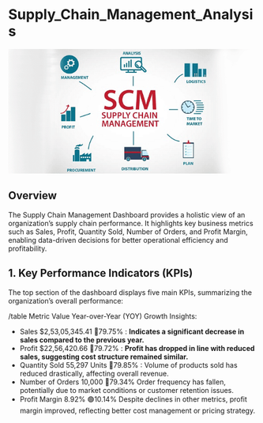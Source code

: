 # Supply_Chain_Management_Analysis
![SCM LOGO](https://github.com/KumarBoste/Supply_Chain_Management_Analysis/blob/main/SCM%20LOGO.png)

## Overview
The Supply Chain Management Dashboard provides a holistic view of an organization’s supply chain performance. It highlights key business metrics such as Sales, Profit, Quantity Sold, Number of Orders, and Profit Margin, enabling data-driven decisions for better operational efficiency and profitability.

## 1. Key Performance Indicators (KPIs)
The top section of the dashboard displays five main KPIs, summarizing the organization’s overall performance:

/table
Metric	Value	Year-over-Year (YOY) Growth	Insights:
- Sales	$2,53,05,345.41	🔻79.75%	: **Indicates a significant decrease in sales compared to the previous year.**
- Profit	$22,56,420.66	🔻79.72% :	**Profit has dropped in line with reduced sales, suggesting cost structure remained similar.**
- Quantity Sold	55,297 Units	🔻79.85% :	Volume of products sold has reduced drastically, affecting overall revenue.
- Number of Orders	10,000	🔻79.34%	Order frequency has fallen, potentially due to market conditions or customer retention issues.
- Profit Margin	8.92%	🟢10.14%	Despite declines in other metrics, profit margin improved, reflecting better cost management or pricing strategy.
